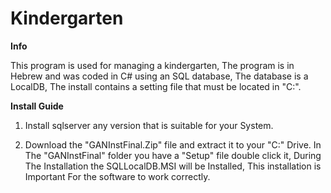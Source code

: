 # Kindergarten
**Info**

This program is used for managing a kindergarten, 
The program is in Hebrew and was coded in C# using an SQL database, 
The database is a LocalDB, 
The install contains a setting file that must be located in "C:\".

**Install Guide**

1. Install sqlserver any version that is suitable for your System.

2. Download the "GANInstFinal.Zip" file and extract it to your "C:\" Drive.
In The "GANInstFinal" folder you have a "Setup" file double click it,
During The Installation the SQLLocalDB.MSI will be Installed,
This installation is Important For the software to work correctly.


